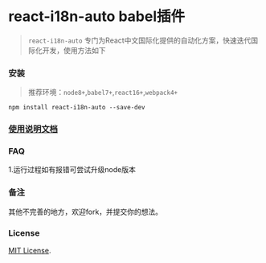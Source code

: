 # react-i18n-auto babel插件
> `react-i18n-auto` 专门为React中文国际化提供的自动化方案，快速迭代国际化开发，使用方法如下


### 安装

 > 推荐环境：`node8+`,`babel7+`,`react16+`,`webpack4+`

`npm install react-i18n-auto --save-dev`

### [使用说明文档](./documentation.md)


### FAQ
1.运行过程如有报错可尝试升级node版本

### 备注
其他不完善的地方，欢迎fork，并提交你的想法。


### License
[MIT License](https://github.com/mr18/react-i18n-auto/blob/master/LICENSE).



















